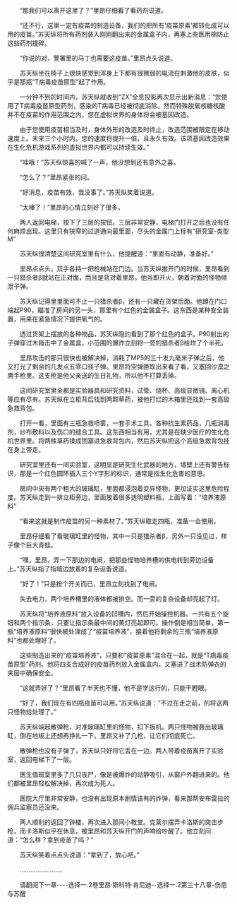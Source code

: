<div class="read-content j_readContent" id="">
                <p>　　“那我们可以离开这里了？”里昂仔细看了看药剂说道。<p>　　“还不行，这里一定有疫苗的制造设备，我们的把所有‘疫苗原素’都转化成可以用的疫苗。”苏天纵将所有药剂装入刚刚翻出来的金属盒子内，再塞上些医用棉防止这些药剂撞碎。<p>　　“你说的对，警署里的马丁也需要这疫苗。”里昂点头说道。<p>　　苏天纵坐在椅子上很快感觉到浑身上下都有很微弱的电流在刺激他的皮肤，似乎是那瓶“T病毒疫苗原型”起了作用。<p>　　一分钟不到的时间内，苏天纵就收到“ZX”全息投影再次显示出新消息：“您使用了T病毒疫苗原型药剂，感染的T病毒已经被彻底消除。然而特殊脱氧核糖核酸并不在疫苗的作用范围之内，您在虚拟世界的身体将会被基因改造。<p>　　由于您使用疫苗相当及时，身体外形的改造及时终止，改造范围被限定在移动速度上。未来三个小时内，您的速度将提升一倍，且永久有效。该项基因改造效果在生化危机游戏系列的虚拟世界内都可以持续生效。”<p>　　“哇哦！”苏天纵惊喜的喊了一声，他没想到还有意外之喜。<p>　　“怎么了？”里昂紧张的问。<p>　　“好消息，疫苗有效，我没事了。”苏天纵笑着说道。<p>　　“太棒了！”里昂的心情立刻好了很多。<p>　　两人返回电梯，按下了三层的按钮。三层非常安静，电梯门打开之后也没有任何麻烦出现。这里只有狭窄的过道通向最里面，尽头的金属门上标有“研究室-类型M”<p>　　苏天纵很清楚这间研究室里有什么，他提醒道：“里面有动静，准备好。”<p>　　里昂点点头，双手各持一把枪械站在门边。当苏天纵推开门的时候，里昂看到一只猎杀者β就站在正对面，而且是背对着里昂。他当即开火，朝着对面的怪物倾泄子弹。<p>　　苏天纵记得里里面可不止一只猎杀者β，还有一只藏在货架后面。他蹲在门口端起P90，瞄准了房间的另一头，那里有个红色的金属盒子。这东西是某种安全装置，用来在紧急情况下提供氧气的。<p>　　透过货架上摆放的各种物品，苏天纵隐约看到了那个红色的盒子。P90射出的子弹穿过木箱击中了金属盒，小范围的爆炸立刻将一旁的猎杀者β给炸了个半死。<p>　　里昂攻击的那只很快也被解决掉，消耗了MP5的三十发九毫米子弹之后，他又打光了剩余的几发点五零口径子弹。里昂将空弹匣取出来看了看，又塞回沙漠之鹰手枪里。这支枪是他父亲送的生日礼物，所以他不打算丢掉。<p>　　这间研究室里全都是实验器具和研究资料，试管、烧杯、高级显微镜、离心机等应有尽有。苏天纵在立柜背后找到两颗草药，被他打烂的木箱里还找到一套高级急救背包。<p>　　打开一看，里面有三瓶急救喷雾，一套手术工具，各种抗生素药品，几瓶消毒剂，纱布敷料以及伤口的缝合工具。这东西相当有用，尤其是在缺少医疗的生化危机世界里。将两株草药揉成团塞进急救背包内，然后苏天纵把这个高级急救背包挂在身上带走。<p>　　研究室里还有一间实验室，这明显是研究生化武器的地方，墙壁上还有警告标识，那是一个红色圆环插入三个Y字形的标识，通常是指生化危害的意思。<p>　　房间中央有两个粗大的玻璃缸，里面都浸泡着变异怪物，更加证实这里危险程度。苏天纵走到一排立柜旁边，里面放着很多透明塑料瓶，上面写着：“培养液原料”<p>　　“看来这就是制作疫苗的另一种素材了。”苏天纵取走四瓶，准备一会使用。<p>　　里昂仔细看了看玻璃缸里的怪物，其中一只是猎杀者β，另外一只没见过，样子像个巨大青蛙。<p>　　“嘿，里昂，弄一下那边的电闸，把那些怪物培养槽的供电转到旁边设备上。”苏天纵指了指墙边放着的复杂设备说道。<p>　　“好了！”只是按个开关而已，里昂立刻找到了电闸。<p>　　失去电力，两个培养槽里的液体都被排空。而一旁的复杂设备却亮起了灯。<p>　　苏天纵将“培养液原料”放入设备的凹槽内，然后开始操控机器。一共有五个旋钮和两个指示条，只要让指示条最中间的黄灯亮起即可。操作倒是相当简单，第一瓶“培养液原料”很快被处理成了“疫苗培养液”，接着他将剩余的三瓶“培养液原料”也都处理好了。<p>　　这些制造出来的“疫苗培养液”，只要和“疫苗原素”混合在一起，就是“T病毒疫苗原型”药剂。他将四支合成好的疫苗药剂放入金属盒内，又塞进了战术防弹衣的夹层中确保安全。<p>　　“这就弄好了？”里昂看了半天也不懂，他不是学这行的，只能干瞪眼。<p>　　“好了，我们现在有四瓶疫苗可以用。”苏天纵说道：“不过在走之前，的将这两只怪物给处理了。”<p>　　苏天纵端起散弹枪，对准玻璃缸里的怪物，扣下扳机。两只怪物被轰出玻璃缸，倒在地板上还想再挣扎一下。里昂又补了几枪，让它们彻底死亡。<p>　　散弹枪也没有子弹了，苏天纵只好将它丢在一边。两人带着疫苗离开了实验室，返回电梯下了一层。<p>　　医生值班室里多了几只丧尸，像是被爆炸的动静吸引，从窗户外翻进来的。他们都被里昂轻松解决掉，再次成为死人。<p>　　医院大厅里非常安静，也没有出现原本剧情该有的炸弹，看来那帮安布雷拉的佣兵监察员还没来。<p>　　两人顺利的返回了钟楼，再次进入那间小教堂。克莱尔摆弄卡洛斯的突击步枪，而卡洛斯似乎在休息，被里昂和苏天纵开门的声响给吵醒了。他立刻问道：“怎么样？拿到疫苗了吗？”<p>　　苏天纵笑着点点头说道：“拿到了，放心吧。”<p>　　……………………<p>　　请翻阅下一章----选择一.2卷里昂·斯科特·肯尼迪--选择一.2第三十八章-伤患与苏醒<p> 
            </div>